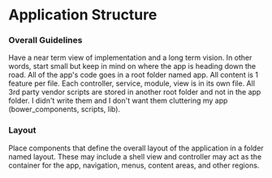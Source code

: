 # Application Structure


### Overall Guidelines


Have a near term view of implementation and a long term vision. In other words, start small but keep in mind on where the app is heading down the road. All of the app's code goes in a root folder named app. All content is 1 feature per file. Each controller, service, module, view is in its own file. All 3rd party vendor scripts are stored in another root folder and not in the app folder. I didn't write them and I don't want them cluttering my app (bower_components, scripts, lib).


### Layout


Place components that define the overall layout of the application in a folder named layout. These may include a shell view and controller may act as the container for the app, navigation, menus, content areas, and other regions.